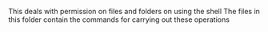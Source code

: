 This deals with permission on files and folders on using the shell
The files in this folder contain the commands for carrying out these operations
